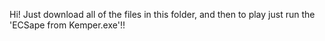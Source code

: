 Hi! Just download all of the files in this folder, and then to play just run the 'ECSape from Kemper.exe'!!
